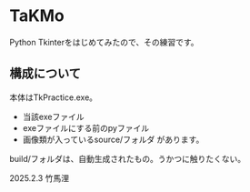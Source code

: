 # TaKMo
Python Tkinterをはじめてみたので、その練習です。

## 構成について
本体はTkPractice.exe。

* 当該exeファイル
* exeファイルにする前のpyファイル
* 画像類が入っているsource/フォルダ
があります。

build/フォルダは、自動生成されたもの。うかつに触りたくない。


2025.2.3 竹馬浬